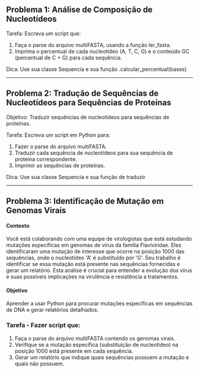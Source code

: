 ## Problema 1: Análise de Composição de Nucleotídeos

Tarefa: Escreva um script que:

1) Faça o parse do arquivo multiFASTA, usando a função ler_fasta.
2) Imprima o percentual de cada nucleotídeo (A, T, C, G) e o conteúdo GC (percentual de C + G) para cada sequência.  

Dica: Use sua classe Sequencia e sua função .calcular_percentual(bases)

---------------------------

## Problema 2: Tradução de Sequências de Nucleotídeos para Sequências de Proteínas

Objetivo: Traduzir sequências de nucleotídeos para sequências de proteínas.

Tarefa: Escreva um script em Python para:

1) Fazer o parse do arquivo multiFASTA.
2) Traduzir cada sequência de nucleotídeos para sua sequência de proteína correspondente.
3) Imprimir as sequências de proteínas.  

Dica: Use sua classe Sequencia e sua função de traduzir

---------------------------

## Problema 3: Identificação de Mutação em Genomas Virais

#### Contexto

Você está colaborando com uma equipe de virologistas que está estudando mutações específicas em genomas de vírus da família Flaviviridae. Eles identificaram uma mutação de interesse que ocorre na posição 1000 das sequências, onde o nucleotídeo 'A' é substituído por 'G'. Seu trabalho é identificar se essa mutação está presente nas sequências fornecidas e gerar um relatório. Esta análise é crucial para entender a evolução dos vírus e suas possíveis implicações na virulência e resistência a tratamentos.

#### Objetivo
Aprender a usar Python para procurar mutações específicas em sequências de DNA e gerar relatórios detalhados.

### Tarefa - Fazer script que:

1. Faça o parse do arquivo multiFASTA contendo os genomas virais.
2. Verifique se a mutação específica (substituição de nucleotídeo) na posição 1000 está presente em cada sequência.
3. Gerar um relatório que indique quais sequências possuem a mutação e quais não possuem.